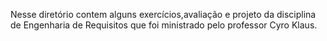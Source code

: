 Nesse diretório contem alguns exercícios,avaliação e projeto da disciplina de Engenharia de Requisitos que foi ministrado pelo professor Cyro Klaus.
